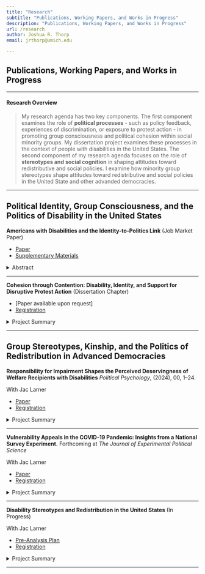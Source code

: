 ```yaml
---
title: "Research"
subtitle: "Publications, Working Papers, and Works in Progress"
description: "Publications, Working Papers, and Works in Progress"
url: /research
author: Joshua R. Thorp
email: jrthorp@umich.edu 

--- 
```


## Publications, Working Papers, and Works in Progress

----

#### Research Overview
> My research agenda has two key components. The first component examines the role of **political processes** - such as policy feedback,  experiences of discrimination, or exposure to protest action - in promoting group consciousness and political cohesion within social minority groups. My dissertation project examines these processes in the context of people with disabilities in the United States. The second component of my research agenda focuses on the role of **stereotypes and social cognition** in shaping attitudes toward redistributive and social policies. I examine how minority group stereotypes shape attitudes toward redistributive and social policies in the United State and other advanded democracies.

----

## Political Identity, Group Consciousness, and the Politics of Disability in the United States

**Americans with Disabilities and the Identity-to-Politics Link** (Job Market Paper)
+ [Paper](https://www.dropbox.com/scl/fi/2prq1resaufzbrl68si0y/BPP2_Sept2024.pdf?rlkey=sjzuw0dctya1tgiwie9vur4fs&e=1&dl=0)
+ [Supplementary Materials](https://osf.io/4qfks/)
<details>
  <summary>Abstract</summary>
  <p style="font-size: 0.9em;"> How do social identities become politically salient? People with disabilities (PWD) are a diverse social minority with clear links to politics. However, little is known about how disability might shape political psychology. Conventional wisdom suggests that political cohesion in diverse social groups is a consequence of (1) elite mobilization, and/or (2) intragroup contact. I argue that this conventional wisdom is largely inapplicable to disabled Americans. However, disability may become politically salient via other social processes, including experiences of stigma and discrimination, and processes of policy feedback that link disability to redistributive benefits. I test this theory using data from two original national surveys and the 2024 ANES Pilot Study. I develop an original survey measure for identification with disability - the Disability ID scale - and examine the implications of this identity for political attitudes. I find that Disability ID is strongest among those with more severe and visible impairments, and among those who receive disability welfare and accommodations. Disability ID has important implications for politics, with those higher in Disability ID reporting more ideological liberalism, Democratic partisanship, and support for a range of redistributive policies. Finally, Disability ID is cross-cutting, with the redistributive preferences of conservatives and Republicans converging with those of liberals and Democrats at high levels of Disability ID. </p> 

![](/BPP2_pid_interactionsfs2_minimal.png)

</details>

----

**Cohesion through Contention: Disability, Identity, and Support for Disruptive Protest Action** (Dissertation Chapter)
+ [Paper available upon request]
+ [Registration](https://osf.io/d96jb)
<details>
  <summary>Project Summary</summary>
  <p style="font-size: 0.9em;"> What drives support for protest action in diverse social groups, where group members may have different or competing political interests? This paper addresses this question by examining the attitudes of disabled Americans toward disruptive disability rights protests. While such protests are framed as advancing the interests of all disabled people - no matter their specific impairment - they frequently include policy demands that benefit only a subset of disabled people. Disability rights protests thus provide a novel context in which to examine the role of expressive (shared identity) vs. instrumental (personal benefit from policy change) motivations in shaping attitudes toward protest action. In a survey experiment (N=1016) of American adults with disabilities, I find that identification and a sense of linked fate with disabled people predict support for protest action and a willingness to participate, even when such protests are highly disruptive. By contrast, sharing the specific impairment of the protesters (mobility impairment) does not predict elevated support. More broadly, these findings provide novel empirical evidence of group consciousness among large shares of disabled Americans, and show that disabled people are mobilized by exposure to disability rights protests.</p>

##### JMP Figure 5: Interaction between Disability and Partisanship on Redistributive Policy Preferences

![](/BPP2_pid_interactionsfs2_minimal.png)
  
</details>


----

## Group Stereotypes, Kinship, and the Politics of Redistribution in Advanced Democracies

**Responsibility for Impairment Shapes the Perceived Deservingness of Welfare Recipients with Disabilities** 
*Political Psychology*, (2024), 00, 1–24.

With Jac Larner

+ [Paper](/ThorpLarner2024_PoliticalPsych_ResponsibilityforImpairment.pdf)
+ [Registration](/ResponsibilityforImpairment_Registration.pdf)

<details>
  <summary>Project Summary</summary>
  <p style="font-size: 0.9em;"> When do people support government assistance for people with disabilities? Disability welfare programs account for large shares of national welfare budgets, but little is known about public attitudes toward disabled welfare claimants. Drawing on psychological research in stereotype content, we argue that attitudes toward welfare for people with dis- abilities are likely to be more conditional than     previously acknowledged. In two nationally representative, preregistered survey experiments in Wales (N = 3393) and Scotland (N = 1707), we ask respondents to evaluate the deservingness of a fictitious disabled claimant to government assistance. We manipulate the claimant's outgroup status and the manner in which they acquired their impairment. We find that disabled claimants perceived as even somewhat responsible for their impairments are considered substantially less deserving of government assistance than those perceived not responsible, even when their needs for assistance are identical. Contrary to expectations, we find relatively modest and inconsistent outgroup penalties in perceived deservingness. Finally, we find large heterogeneous treatment effects among respondents holding to more authoritarian social values. These results challenge conventional wisdom regarding the universality of support for disability welfare and help explain why voters may not be inclined to punish politicians who propose cuts to programs for even stereotypically high-deserving groups. </p>

##### Figure 1: Main Effects by Treatment Condition

![](/JLJT_PolPsych2024_Figure1.png)

</details>

----

**Vulnerability Appeals in the COVID-19 Pandemic: Insights from a National Survey Experiment.** 
Forthcoming at *The Journal of Experimental Political Science*

With Jac Larner

+ [Paper](/ACCEPTED_JLJT2024_JEPS_COVID19.pdf)
+ [Registration](/JLJT_GroupVulnerabilityCOVID19_Preregistration.pdf)

<details>
  <summary>Project Summary</summary>
  <p style="font-size: 0.9em;">This study explores the impact of vulnerability appeals during the COVID-19 pandemic using a nationally representative, pre-registered survey experiment (N=4,087) conducted in mid-2021. We explore whether providing citizens with information about the vulnerability of ethnic minority and disabled citizens to COVID-19 fosters empathy and increased support for behavioural restrictions. We observe minimal statistically significant or substantive effects, although the presence of subtle effects cannot be entirely ruled out. We identify some limited indications that individuals with disabilities exhibit increased support for restrictions when exposed to information about the vulnerability of disabled people to COVID-19, but these effects are inconsistent. Therefore, our findings provide limited evidence to confirm or rule out that using vulnerability appeals alone is effective for influencing public attitudes toward behavioural restrictions. The findings point toward avenues for future research, including a closer examination of heterogeneous responses to public health messaging among population subgroups. </p>

##### Figure 2: Timing of Experiment in the COVID-19 Pandemic

![](/JLJT_JEPS2024_Figure2.png)

</details>  

----

**Disability Stereotypes and Redistribution in the United States** (In Progress)

With Jac Larner

+ [Pre-Analysis Plan](https://www.dropbox.com/scl/fi/pnzgeoehsscme4iegwn4o/Disability_Stereotypes_PAP.pdf?rlkey=d2yo7hef1rkbgcr2tha3ybhto&dl=0)
+ [Registration](https://osf.io/e7r2q)

<details>
  <summary>Project Summary</summary>
  <p style="font-size: 0.9em;"> In multiple studies across time and in differing contexts, opposition to state welfare has been linked to beliefs on the demographic composition of welfare recipients. Particular, and almost exclusive, attention has been paid to the share of groups stereotyped as ’undeserving’, namely people from minority ethnic backgrounds and immigrants. In this paper, we test whether eliciting associations between welfare and disabled people - a group frequently stereotyped as highly deserving - increases support for welfare. Using a nationally representative survey experiment conducted in the United States, we employ random assignment to different treatments aimed at providing distinct signals regarding the proportion of welfare recipients who are disabled. Our analysis encompasses both attitudinal shifts and behavioral responses elicited by these treatments. </p>

</details>  


----


